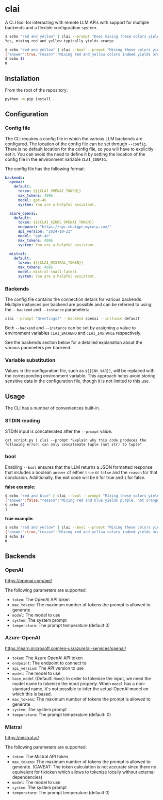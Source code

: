 # clai

A CLI tool for interacting with remote LLM APIs with support for multiple
backends and a flexible configuration system.

```bash
$ echo "red and yellow" | clai --prompt "Does mixing these colors yield orange?"
Yes, mixing red and yellow typically yields orange.
```

```bash
$ echo "red and yellow" | clai --bool --prompt "Mixing these colors yields orange."                
{"answer":true,"reason":"Mixing red and yellow colors indeed yields orange, which is a basic principle of color theory. The context provided is sufficient as it directly states the colors involved an the resulting color."}
$ echo $?
0
```

## Installation

From the root of the repository:

```bash
python -m pip install .
```

## Configuration

### Config file

The CLI requires a config file in which the various LLM backends are
configured. The location of the config file can be set through `--config`.
There is no default location for the config file, so you will have to
explicitly set it. You can avoid the need to define it by setting
the location of the config file in the environment variable `CLAI_CONFIG`.

The config file has the following format:

```yaml
backends:
  openai:
    default:
      token: ${{CLAI_OPENAI_TOKEN}}
      max_tokens: 4096
      model: gpt-4o
      system: You are a helpful assistant.

  azure_openai:
    default:
      token: ${{CLAI_AZURE_OPENAI_TOKEN}}
      endpoint: "https://api.chatgpt.mycorp.com/"
      api_version: "2024-10-21"
      model: "gpt-4o"
      max_tokens: 4096
      system: You are a helpful assistant.

  mistral:
    default:
      token: ${{CLAI_MISTRAL_TOKEN}}
      max_tokens: 4096
      model: mistral-small-latest
      system: You are a helpful assistant.
```

### Backends

The config file contains the connection details for various backends.
Multiple instances per backend are possible and can be referred to using the
`--backend` and `--instance` parameters:

```bash
clai --prompt "Greetings!" --backend openai --instance default
```

Both `--backend` and `--instance` can be set by assigning a value to
environment variables `CLAI_BACKEND` and `CLAI_INSTANCE` respectively.

See the backends section below for a detailed explanation about the various
parameters per backend.

### Variable substitution

Values in the configuration file, such as `${{ENV_VAR}}`, will be replaced
with the corresponding environment variable. This approach helps avoid
storing sensitive data in the configuration file, though it is not limited to
this use.

## Usage

The CLI has a number of conveniences built-in.

### STDIN reading

STDIN input is concatenated after the `--prompt` value:

```
cat script.py | clai --prompt "Explain why this code produces the following error: can only concatenate tuple (not str) to tuple"
```

### bool

Enabling `--bool` ensures that the LLM returns a JSON formatted response that
includes a boolean `answer` of either `true` or `false` and the `reason` for
that conclusion. Additionally, the exit code will be `0` for true and `1` for
false.

**false example:**
```bash
$ echo "red and blue" | clai --bool --prompt "Mixing these colors yields orange."
{"answer":false,"reason":"Mixing red and blue yields purple, not orange. The context was sufficient as it clearly stated the colors to be mixed."}
$ echo $?
1
```

**true example:**
```bash
$ echo "red and yellow" | clai --bool --prompt "Mixing these colors yields orange."                
{"answer":true,"reason":"Mixing red and yellow colors indeed yields orange, which is a basic principle of color theory. The context provided is sufficient as it directly states the colors involved an the resulting color."}
$ echo $?
0
```

## Backends

### OpenAI

https://openai.com/api/

The following parameters are supported:

- `token`: The OpenAI API token
- `max_tokens`: The maximum number of tokens the prompt is allowed to generate
- `model`: The model to use
- `system`: The system prompt
- `temperature`: The prompt temperature (default 0)

### Azure-OpenAI

https://learn.microsoft.com/en-us/azure/ai-services/openai/

- `token`: The Azure OpenAI API token
- `endpoint`: The endpoint to connect to
- `api_version`: The API version to use
- `model`: The model to use
- `base_model` (Default: `None`): In order to tokenize the input, we need the
  model name to tokenize the input properly. When `model` has a non-standard
  name, it's not possible to infer the actual OpenAI model on which this is
  based.
- `max_tokens`: The maximum number of tokens the prompt is allowed to generate
- `system`: The system prompt
- `temperature`: The prompt temperature (default: 0)

### Mistral

https://mistral.ai/

The following parameters are supported:

- `token`: The Mistral API token
- `max_tokens`: The maximum number of tokens the prompt is allowed to
  generate. (CAVEAT: The token calculation is not accurate since there no
  equivalent for tiktoken which allows to tokenize locally without external
  dependencies)
- `model`: The model to use
- `system`: The system prompt
- `temperature`: The prompt temperature (default 0)
